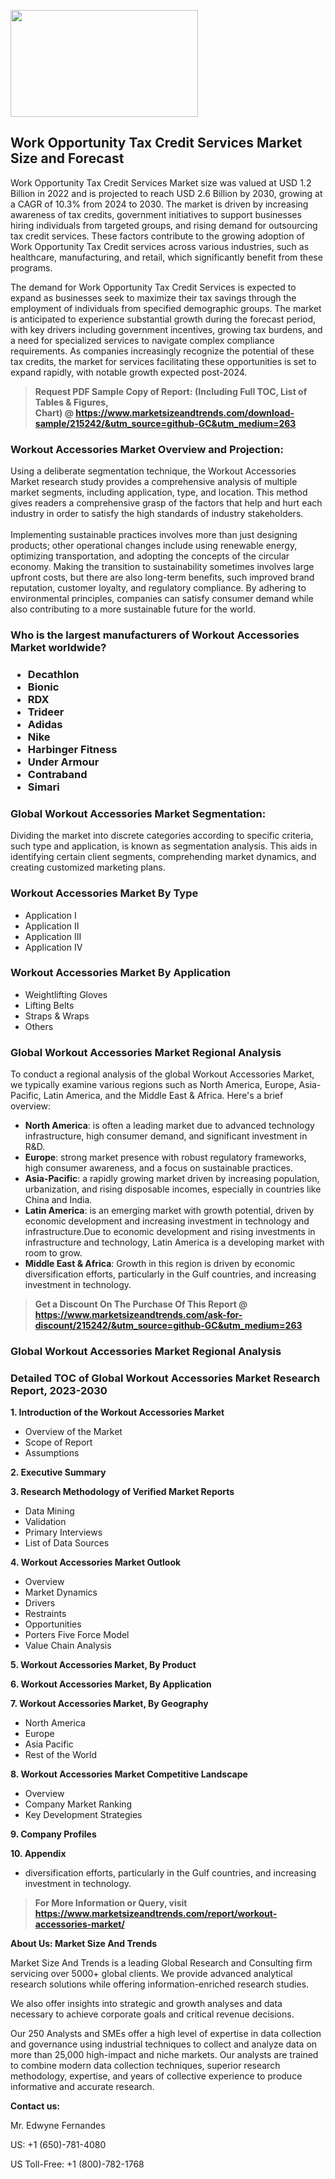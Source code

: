 <p><img class="alignnone size-medium wp-image-20088" src="https://ffe5etoiles.com/wp-content/uploads/2024/12/MST1-300x171.png" alt="" width="300" height="171" /></p><h2>Work Opportunity Tax Credit Services Market Size and Forecast</h2><p>Work Opportunity Tax Credit Services Market size was valued at USD 1.2 Billion in 2022 and is projected to reach USD 2.6 Billion by 2030, growing at a CAGR of 10.3% from 2024 to 2030. The market is driven by increasing awareness of tax credits, government initiatives to support businesses hiring individuals from targeted groups, and rising demand for outsourcing tax credit services. These factors contribute to the growing adoption of Work Opportunity Tax Credit services across various industries, such as healthcare, manufacturing, and retail, which significantly benefit from these programs.</p><p>The demand for Work Opportunity Tax Credit Services is expected to expand as businesses seek to maximize their tax savings through the employment of individuals from specified demographic groups. The market is anticipated to experience substantial growth during the forecast period, with key drivers including government incentives, growing tax burdens, and a need for specialized services to navigate complex compliance requirements. As companies increasingly recognize the potential of these tax credits, the market for services facilitating these opportunities is set to expand rapidly, with notable growth expected post-2024.</p></p><blockquote id="" class=""><strong>Request PDF Sample Copy of Report: (Including Full TOC, List of Tables &amp; Figures, Chart)&nbsp;@&nbsp;<strong><a href="https://www.marketsizeandtrends.com/download-sample/215242/&utm_source=github-GC&utm_medium=263" target="_blank">https://www.marketsizeandtrends.com/download-sample/215242/&utm_source=github-GC&utm_medium=263</a></strong></strong></blockquote><h3 id="" class="">Workout Accessories Market&nbsp;Overview and Projection:</h3><p id="" class="">Using a deliberate segmentation technique, the Workout Accessories Market research study provides a comprehensive analysis of multiple market segments, including application, type, and location. This method gives readers a comprehensive grasp of the factors that help and hurt each industry in order to satisfy the high standards of industry stakeholders. <br /> <br />Implementing sustainable practices involves more than just designing products; other operational changes include using renewable energy, optimizing transportation, and adopting the concepts of the circular economy. Making the transition to sustainability sometimes involves large upfront costs, but there are also long-term benefits, such improved brand reputation, customer loyalty, and regulatory compliance. By adhering to environmental principles, companies can satisfy consumer demand while also contributing to a more sustainable future for the world.</p><h3 id="" class="">Who is the largest manufacturers of&nbsp;Workout Accessories Market worldwide?</h3><h3 class=""><p><ul><li>Decathlon </li><li> Bionic </li><li> RDX </li><li> Trideer </li><li> Adidas </li><li> Nike </li><li> Harbinger Fitness </li><li> Under Armour </li><li> Contraband </li><li> Simari</li></ul></p></h3><h3 id="" class="">Global&nbsp;Workout Accessories Market Segmentation:</h3><p id="" class="">Dividing the market into discrete categories according to specific criteria, such type and application, is known as segmentation analysis. This aids in identifying certain client segments, comprehending market dynamics, and creating customized marketing plans.</p><h3 id="" class="">Workout Accessories Market&nbsp;By Type</h3><p><p><ul><li>Application I</li><li> Application II</li><li> Application III</li><li> Application IV</p></li></ul></p></p><h3 id="" class="">Workout Accessories Market&nbsp;By Application</h3><p class=""><p><ul><li>Weightlifting Gloves</li><li> Lifting Belts</li><li> Straps & Wraps</li><li> Others</li></ul></p></p><h3 id="" class="">Global Workout Accessories Market Regional Analysis</h3><p id="" class="">To conduct a regional analysis of the global Workout Accessories Market, we typically examine various regions such as North America, Europe, Asia-Pacific, Latin America, and the Middle East &amp; Africa. Here's a brief overview:</p><ul><li><strong>North America</strong>: is often a leading market due to advanced technology infrastructure, high consumer demand, and significant investment in R&amp;D.</li><li><strong>Europe</strong>: strong market presence with robust regulatory frameworks, high consumer awareness, and a focus on sustainable practices.</li><li><strong>Asia-Pacific</strong>: a rapidly growing market driven by increasing population, urbanization, and rising disposable incomes, especially in countries like China and India.</li><li><strong>Latin America</strong>: is an emerging market with growth potential, driven by economic development and increasing investment in technology and infrastructure.Due to economic development and rising investments in infrastructure and technology, Latin America is a developing market with room to grow.</li><li><strong>Middle East &amp; Africa</strong>: Growth in this region is driven by economic diversification efforts, particularly in the Gulf countries, and increasing investment in technology.</li></ul><blockquote id="" class=""><strong>Get a Discount On The Purchase Of This Report @ <strong><a href="https://www.marketsizeandtrends.com/ask-for-discount/215242/&utm_source=github-GC&utm_medium=263" target="_blank">https://www.marketsizeandtrends.com/ask-for-discount/215242/&utm_source=github-GC&utm_medium=263</a></strong></strong></blockquote><h3 id="" class="">Global Workout Accessories Market Regional Analysis</h3><h3 id="" class="">Detailed TOC of Global Workout Accessories Market Research Report, 2023-2030</h3><p id="" class=""><strong>1. Introduction of the Workout Accessories Market</strong></p><ul><li>Overview of the Market</li><li>Scope of Report</li><li>Assumptions</li></ul><p id="" class=""><strong>2. Executive Summary</strong></p><p id="" class=""><strong>3. Research Methodology of Verified Market Reports</strong></p><ul><li>Data Mining</li><li>Validation</li><li>Primary Interviews</li><li>List of Data Sources</li></ul><p id="" class=""><strong>4. Workout Accessories Market Outlook</strong></p><ul><li>Overview</li><li>Market Dynamics</li><li>Drivers</li><li>Restraints</li><li>Opportunities</li><li>Porters Five Force Model</li><li>Value Chain Analysis</li></ul><p id="" class=""><strong>5. Workout Accessories Market, By Product</strong></p><p id="" class=""><strong>6. Workout Accessories Market, By Application</strong></p><p id="" class=""><strong>7. Workout Accessories Market, By Geography</strong></p><ul><li>North America</li><li>Europe</li><li>Asia Pacific</li><li>Rest of the World</li></ul><p id="" class=""><strong>8. Workout Accessories Market Competitive Landscape</strong></p><ul><li>Overview</li><li>Company Market Ranking</li><li>Key Development Strategies</li></ul><p id="" class=""><strong>9. Company Profiles</strong></p><p id="" class=""><strong>10. Appendix</strong></p><ul><li>diversification efforts, particularly in the Gulf countries, and increasing investment in technology.</li></ul><blockquote id="" class=""><strong>For More Information or Query, visit <strong><strong><a href="https://www.marketsizeandtrends.com/report/workout-accessories-market/" target="_blank">https://www.marketsizeandtrends.com/report/workout-accessories-market/</a></strong></strong></strong></blockquote><p id="" class=""><strong>About Us: Market Size And Trends</strong></p><p id="" class="">Market Size And Trends is a leading Global Research and Consulting firm servicing over 5000+ global clients. We provide advanced analytical research solutions while offering information-enriched research studies.</p><p id="" class="">We also offer insights into strategic and growth analyses and data necessary to achieve corporate goals and critical revenue decisions.</p><p id="" class="">Our 250 Analysts and SMEs offer a high level of expertise in data collection and governance using industrial techniques to collect and analyze data on more than 25,000 high-impact and niche markets. Our analysts are trained to combine modern data collection techniques, superior research methodology, expertise, and years of collective experience to produce informative and accurate research.</p><p id="" class=""><strong>Contact us:</strong></p><p id="" class="">Mr. Edwyne Fernandes</p><p id="" class="">US: +1 (650)-781-4080</p><p id="" class="">US Toll-Free: +1 (800)-782-1768</p>
